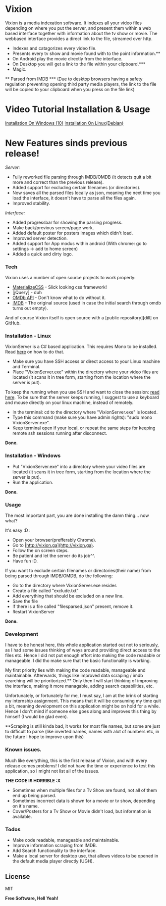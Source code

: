 # Vixion


Vixion is a media indexation software. It indexes all your video files depending on where you put the server, and present them within a web based interface together with information about the tv show or movie. The webbased interface provides a direct link to the file, streamed over http. 

  - Indexes and catagorizes every video file.
  - Presents every tv show and movie found with to the point information.**
  - On Android play the movie directly from the interface.
  - On Desktop you will get a link to the file within your clipboard.***
  - Magic.

** Parsed from IMDB
*** (Due to desktop browsers having a safety regulation preventing opening third party media players, the link to the file will be copied to your clipboard when you press on the file link)

# Video Tutorial Installation & Usage

[Installation On Windows (10)](https://www.youtube.com/watch?v=jVJ5YrxVZBM&feature=youtu.be)
[Installation On Linux(Debian)](https://www.youtube.com/watch?v=vys3SYVEC3M&feature=youtu.be)

# New Features sinds previous release!
 *Server:*

 - Fully reworked file parsing through IMDB/OMDB (it detects quit a bit more and correct than the previous release).
 - Added support for excluding certain filenames (or directories).
 - Now saves all the parsed files locally as json, meaning the next time you load the interface, it doesn't have to parse all the files again.
 - Improved stability.

 *Interface:*
 - Added progressbar for showing the parsing progress.
 - Make back/previous screen/page work.
 - Added default poster for posters images which didn't load.
 - Improved server detection.
 - Added support for App modus within android (With chrome: go to settings -> add to home screen)
 - Added a quick and dirty logo.


### Tech

Vixion uses a number of open source projects to work properly:

* [MaterializeCSS](http://materializecss.com) - Slick looking css framework!
* [jQuery] - duh
* [OMDb API](http://omdbapi.com/) - Don't know what to do without it.
* [IMDB](http://imdb.com) - The original source (used in case the initial search through omdb turns out empty).

And of course Vixion itself is open source with a [public repository][dill] on GitHub.

### Installation - Linux

VixionServer is a C# based application. This requires Mono to be installed. Read [here](http://www.mono-project.com/docs/getting-started/install/linux/) on how to do that.

- Make sure you have SSH access or direct access to your Linux machine and Terminal.
- Place "VixionServer.exe" within the directory where your video files are located (it scans it in tree form, starting from the location where the server is put).

To keep the running when you use SSH and want to close the session: [read here](http://www.tecmint.com/keep-remote-ssh-sessions-running-after-disconnection/). To be sure that the server keeps running, I suggest to use a keyboard and mouse directly on your linux machine, instead of remotely. 
- In the terminal: cd to the directory where "VixionServer.exe" is located.
- Type this command (make sure you have admin rights): "sudo mono VixionServer.exe".
- Keep terminal open if your local, or repeat the same steps for keeping remote ssh sessions running after disconnect.

**Done.**

### Installation - Windows

- Put "VixionServer.exe" into a directory where your video files are located  (it scans it in tree form, starting from the location where the server is put).
- Run the application. 

**Done.**

### Usage

The most important part, you are done installing the damn thing... now what?

It's easy :D :
- Open your browser(prefferably Chrome).
- Go to [http://vixion.ga](http://vixion.ga).
- Follow the on screen steps.
- Be patient and let the server do its job^^.
- Have fun :D.

If you want to exclude certain filenames or directories(their name) from being parsed through IMDB/OMDB, do the following:

- Go to the directory where VixionServer.exe resides
- Create a file called "exclude.txt"
- Add everything that should be excluded on a new line.
- Save the file
- If there is a file called "filesparsed.json" present, remove it.
- Restart VixionServer

**Done.**


### Development

I have to be honest here, this whole application started out not to seriously, as I had some issues thinking of ways around providing direct access to the files etc. Hence I did not put enough effort into making the code readable or manageable. I did tho make sure that the basic functionality is working.

My first priority lies with making the code readable, manageable and maintainable. Afterwards, things like improved data scraping / imdb searching will be prioritorized.** Only then I will start thinking of improving the interface, making it more managable, adding search capabilities, etc. 

Unfortunately, or fortunately for me, I must say, I am at the brink of starting my internship assignment. This means that it will be consuming my time quit a bit, meaning development on this application might be on hold for a while. Hence I don't mind if someone else goes along and improves this thing by himself (I would be glad even). 

**Scraping is still kinda bad, it works for most file names, but some are just to difficult to parse (like inverted names, names with alot of numbers etc, in the future I hope to improve upon this)

### Known issues.
Much like everything, this is the first release of Vixion, and with every release comes problems! I did not have the time or experience to test this application, so I might not list all of the issues. 

**THE CODE IS HORRIBLE :X**

- Sometimes when multiple files for a Tv Show are found, not all of them end up being parsed.
- Sometimes incorrect data is shown for a movie or tv show, depending on it's name.
- Cover/Posters for a Tv Show or Movie didn't load, but information is available.


### Todos

 - Make code readable, manageable and maintainable.
 - Improve information scraping from IMDB.
 - Add Search functionality to the interface.
 - Make a local server for desktop use, that allows videos to be opened in the default media player directly (UGH).

License
----

MIT


**Free Software, Hell Yeah!**
